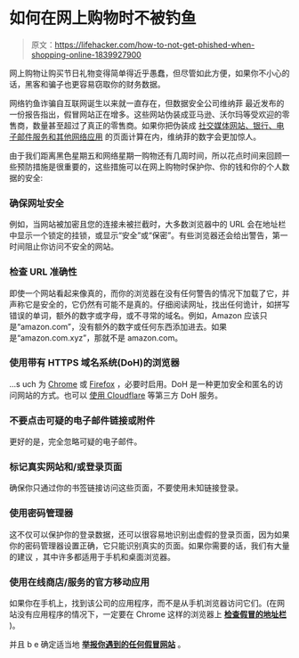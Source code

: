 # 如何在网上购物时不被钓鱼

> 原文：<https://lifehacker.com/how-to-not-get-phished-when-shopping-online-1839927900>

网上购物让购买节日礼物变得简单得近乎愚蠢，但尽管如此方便，如果你不小心的话，黑客和骗子也更容易窃取你的财务数据。



网络钓鱼诈骗自互联网诞生以来就一直存在，但数据安全公司维纳菲 最近发布的一份报告指出，假冒网站正在增多。这些网站伪装成亚马逊、沃尔玛等受欢迎的零售商，数量甚至超过了真正的零售商。如果你把伪装成 [社交媒体网站、银行、电子邮件服务和其他网络应用](https://lifehacker.com/modern-phishing-attempts-look-more-legit-but-the-metho-1794914817) 的页面计算在内，维纳菲的数字会更加惊人。

由于我们距离黑色星期五和网络星期一购物还有几周时间，所以花点时间来回顾一些预防措施是很重要的，这些措施可以在网上购物时保护你、你的钱和你的个人数据的安全:

### **确保网址安全**

例如，当网站被加密且您的连接未被拦截时，大多数浏览器中的 URL 会在地址栏中显示一个锁定的挂锁，或显示“安全”或“保密”。有些浏览器还会给出警告，第一时间阻止你访问不安全的网站。

### **检查 URL 准确性**

即使一个网站看起来像真的，而你的浏览器在没有任何警告的情况下加载了它，并声称它是安全的，它仍然有可能不是真的。仔细阅读网址，找出任何诡计，如拼写错误的单词，额外的数字或字母，或不寻常的域名。例如，Amazon 应该只是“amazon.com”，没有额外的数字或任何东西添加进去。如果是“amazon.com.xyz”，那就不是 amazon.com。

### **使用带有 HTTPS 域名系统(DoH)的浏览器**

...s uch 为 [Chrome](https://lifehacker.com/the-biggest-changes-coming-in-chrome-79-1839544237) 或 [Firefox](https://lifehacker.com/how-to-enable-firefoxs-more-secure-dns-over-https-featu-1837986733) ，必要时启用。DoH 是一种更加安全和匿名的访问网站的方式。也可以 [使用 Cloudflare](https://lifehacker.com/how-to-manage-cloudflares-new-dns-app-1830435734) 等第三方 DoH 服务。

### **不要点击可疑的电子邮件链接或附件**

更好的是，完全忽略可疑的电子邮件。

### **标记真实网站和/或登录页面**

确保你只通过你的书签链接访问这些页面，不要使用未知链接登录。

### **使用密码管理器**

这不仅可以保护你的登录数据，还可以很容易地识别出虚假的登录页面，因为如果你的密码管理器设置正确，它只能识别真实的页面。如果你需要的话，我们有大量的建议 ，其中许多都适用于手机和桌面浏览器。

### **使用在线商店/服务的官方移动应用**

如果你在手机上，找到该公司的应用程序，而不是从手机浏览器访问它们。(在网站没有应用程序的情况下，一定要在 Chrome 这样的浏览器上 [**检查假冒的地址栏**](https://lifehacker.com/how-to-spot-a-fake-address-bar-in-chrome-on-android-1834388305) )。

并且 b e 确定适当地 [**举报你遇到的任何假冒网站**](https://decentsecurity.com/#/malware-web-and-phishing-investigation/) 。